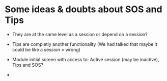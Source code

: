 Some ideas & doubts about SOS and Tips
======================================

+ They are at the same level as a session or depend on a session?

+ Tips are completly another functionality (We had talked that maybe it could be like a session = wrong)

+ Module initial screen with access to: Active session (may be inactive), Tips and SOS?

+ 
